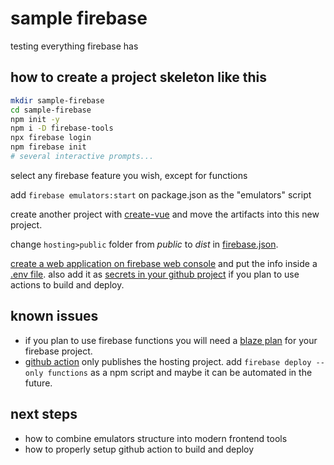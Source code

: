 # sample firebase

testing everything firebase has

## how to create a project skeleton like this

```bash
mkdir sample-firebase
cd sample-firebase
npm init -y
npm i -D firebase-tools
npx firebase login
npm firebase init
# several interactive prompts...
```

select any firebase feature you wish, except for functions

add `firebase emulators:start` on package.json as the "emulators" script

create another project with [create-vue](https://github.com/vuejs/create-vue)
and move the artifacts into this new project.

change `hosting>public` folder from _public_ to _dist_ in
[firebase.json](firebase.json).

[create a web application on firebase web console](https://firebase.google.com/docs/web/setup?)
and put the info inside a [.env file](.env). also add it as
[secrets in your github project](https://docs.github.com/en/actions/security-guides/encrypted-secrets)
if you plan to use actions to build and deploy.

## known issues

- if you plan to use firebase functions you will need a
  [blaze plan](https://firebase.google.com/pricing) for your firebase project.
- [github action](https://github.com/FirebaseExtended/action-hosting-deploy)
  only publishes the hosting project. add `firebase deploy --only functions` as
  a npm script and maybe it can be automated in the future.

## next steps

- how to combine emulators structure into modern frontend tools
- how to properly setup github action to build and deploy

